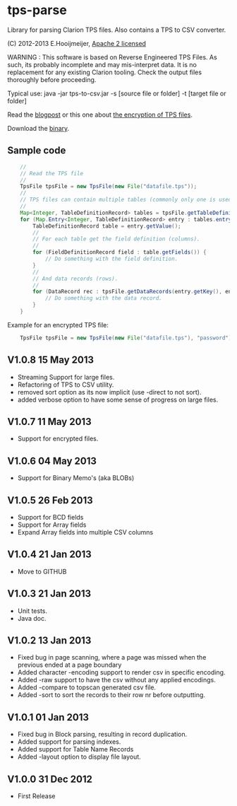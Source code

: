 tps-parse
=========

Library for parsing Clarion TPS files. Also contains a TPS to CSV converter.

(C) 2012-2013 E.Hooijmeijer, [Apache 2 licensed](https://www.apache.org/licenses/LICENSE-2.0.html)

WARNING : This software is based on Reverse Engineered TPS Files.
          As such, its probably incomplete and may mis-interpret data.
          It is no replacement for any existing Clarion tooling.
          Check the output files thoroughly before proceeding.

Typical use:
 java -jar tps-to-csv.jar -s [source file or folder] -t [target file or folder]

Read the [blogpost](http://blog.42.nl/articles/liberating-data-from-clarion-tps-files) or this one about [the encryption of TPS files](http://blog.42.nl/articles/liberating-data-from-encrypted-tps-files/).

Download the [binary](http://www.ctrl-alt-dev.nl/Projects/TPS-to-CSV/TPS-to-CSV.html).

Sample code
-----------

```java
    //
    // Read the TPS file
    //
    TpsFile tpsFile = new TpsFile(new File("datafile.tps"));
    //
    // TPS files can contain multiple tables (commonly only one is used).
    //
    Map<Integer, TableDefinitionRecord> tables = tpsFile.getTableDefinitions(false);
    for (Map.Entry<Integer, TableDefinitionRecord> entry : tables.entrySet()) {
        TableDefinitionRecord table = entry.getValue();
        //
        // For each table get the field definition (columns).
        //
        for (FieldDefinitionRecord field : table.getFields()) {
            // Do something with the field definition.
        }
        //
        // And data records (rows).
        //
        for (DataRecord rec : tpsFile.getDataRecords(entry.getKey(), entry.getValue(), false)) {
            // Do something with the data record.
        }
    }
```

Example for an encrypted TPS file:

```java
    TpsFile tpsFile = new TpsFile(new File("datafile.tps"), "password");
```

V1.0.8 15 May 2013
------------------
- Streaming Support for large files.
- Refactoring of TPS to CSV utility. 
- removed sort option as its now implicit (use -direct to not sort).
- added verbose option to have some sense of progress on large files.

V1.0.7 11 May 2013
------------------
- Support for encrypted files.

V1.0.6 04 May 2013
------------------
- Support for Binary Memo's (aka BLOBs)

V1.0.5 26 Feb 2013
------------------
- Support for BCD fields
- Support for Array fields
- Expand Array fields into multiple CSV columns

V1.0.4 21 Jan 2013
------------------
- Move to GITHUB 

V1.0.3 21 Jan 2013
------------------
- Unit tests.
- Java doc.

V1.0.2 13 Jan 2013
------------------

- Fixed bug in page scanning, where a page was missed when the previous ended at a page boundary
- Added character -encoding support to render csv in specific encoding.
- Added -raw support to have the csv without any applied encodings.
- Added -compare to topscan generated csv file.
- Added -sort to sort the records to their row nr before outputting.

V1.0.1  01 Jan 2013
-------------------
- Fixed bug in Block parsing, resulting in record duplication.
- Added support for parsing indexes.
- Added support for Table Name Records
- Added -layout option to display file layout.

V1.0.0  31 Dec 2012
-------------------
- First Release

